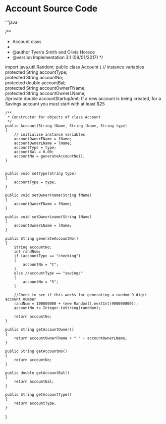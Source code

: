 # Account Source Code
'''java  

/**
 * Account class
 *
 * @author Tyerra Smith and Olivia Horace
 * @version Implementation 3.1 (09/01/2017)
 */

import java.util.Random;
public class Account
{
    // instance variables  
    protected String accountType;  
    protected String accountNo;  
    protected double accountBal;  
    protected String accountOwnerFName;  
    protected String accountOwnerLName;  
    //private double accountStartupAmt; If a new account is being created, for a Savings account you must start with at least $25  
    
    /**
     * Constructor for objects of class Account
     */
    public Account(String fName, String lName, String type)
    {
        // initialise instance variables
        accountOwnerFName = fName;
        accountOwnerLName = lName;
        accountType = type;
        accountBal = 0.00;
        accountNo = generateAccountNo();
    }


    public void setType(String type)
    {
        accountType = type;
    }
    
    public void setOwnerFname(String fName)
    {
        accountOwnerFName = fName;
    }
    
    public void setOwnerLname(String lName)
    {
        accountOwnerLName = lName;
    }
    
    public String generateAccountNo()
    {
        String accountNo;
        int randNum;
        if (accountType == "checking")
        {
            accountNo = "C";
        }
        else //accountType == "savings"
        {
            accountNo = "S";
        }
        
        //Check to see if this works for generating a random 9-digit account number
        randNum = 100000000 + (new Random().nextInt(900000000));
        accountNo += Integer.toString(randNum);
        
        return accountNo;
    }
    
    public String getAccountOwner()
    {
        return accountOwnerFName + " " + accountOwnerLName;
    }
    
    public String getAccountNo()
    {
        return accountNo;
    }
    
    public double getAccountBal()
    {
        return accountBal;
    }
    
    public String getAccountType()
    {
        return accountType;
    }
    
}